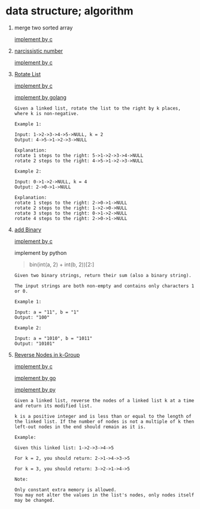 # data structure; algorithm

1. merge two sorted array

   [implement by c](./src/MergeTwoSortedArray.c)
   
2. [narcissistic number](http://acm.hdu.edu.cn/showproblem.php?pid=2010)

   [implement by c](./src/narcissisticNumber.c)

3. [Rotate List](https://leetcode.com/problems/rotate-list/)

   [implement by c](./src/rotateList.c)

   [implement by golang](./src/rotateList.go)
   ```
   Given a linked list, rotate the list to the right by k places, where k is non-negative.
   
   Example 1:
   
   Input: 1->2->3->4->5->NULL, k = 2
   Output: 4->5->1->2->3->NULL
   
   Explanation:
   rotate 1 steps to the right: 5->1->2->3->4->NULL
   rotate 2 steps to the right: 4->5->1->2->3->NULL
   
   Example 2:
   
   Input: 0->1->2->NULL, k = 4
   Output: 2->0->1->NULL
   
   Explanation:
   rotate 1 steps to the right: 2->0->1->NULL
   rotate 2 steps to the right: 1->2->0->NULL
   rotate 3 steps to the right: 0->1->2->NULL
   rotate 4 steps to the right: 2->0->1->NULL
   ```

4. [add Binary](https://leetcode.com/problems/add-binary/)

   [implement by c](./src/addBinary.c)
   
   implement by python
   > bin(int(a, 2) + int(b, 2))[2:]

   ```
   Given two binary strings, return their sum (also a binary string).

   The input strings are both non-empty and contains only characters 1 or 0.

   Example 1:

   Input: a = "11", b = "1"
   Output: "100"
   
   Example 2:

   Input: a = "1010", b = "1011"
   Output: "10101"
   ```
   
5. [Reverse Nodes in k-Group](https://leetcode.com/problems/reverse-nodes-in-k-group/)

   [implement by c](./src/reverseNodeKGroup.c)
   
   [implement by go](./src/reverseNodeKGroup.go)

   [implement by py](./src/reverseNodeKGroup.py)
   
   ```
   Given a linked list, reverse the nodes of a linked list k at a time and return its modified list.

   k is a positive integer and is less than or equal to the length of the linked list. If the number of nodes is not a multiple of k then left-out nodes in the end should remain as it is.

   Example:

   Given this linked list: 1->2->3->4->5

   For k = 2, you should return: 2->1->4->3->5

   For k = 3, you should return: 3->2->1->4->5

   Note:

   Only constant extra memory is allowed.
   You may not alter the values in the list's nodes, only nodes itself may be changed.
   
   ```





